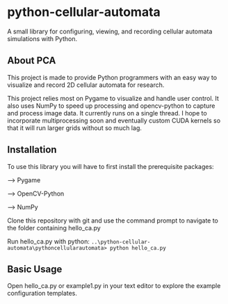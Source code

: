 # python-cellular-automata
A small library for configuring, viewing, and recording cellular automata simulations with Python.

## About PCA
This project is made to provide Python programmers with an easy way to visualize and record 2D cellular automata for research.

This project relies most on Pygame to visualize and handle user control. It also uses NumPy to speed up processing and opencv-python to capture and process image data. It currently runs on a single thread. I hope to incorporate multiprocessing soon and eventually custom CUDA kernels so that it will run larger grids without so much lag.

## Installation
To use this library you will have to first install the prerequisite packages:

--> Pygame

--> OpenCV-Python

--> NumPy

Clone this repository with git and use the command prompt to navigate to the folder containing hello_ca.py

Run hello_ca.py with python: `..\python-cellular-automata\pythoncellularautomata> python hello_ca.py`

## Basic Usage
Open hello_ca.py or example1.py in your text editor to explore the example configuration templates.
